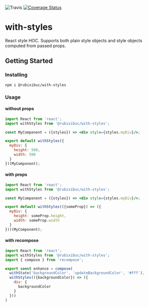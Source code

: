 ![Travis](https://travis-ci.org/rubixibuc/with-styles.svg?branch=master) [![Coverage Status](https://coveralls.io/repos/github/rubixibuc/with-styles/badge.svg?branch=master)](https://coveralls.io/github/rubixibuc/with-styles?branch=master)

# with-styles

React style HOC. Supports both plain style objects and style objects computed from passed props.

## Getting Started

### Installing

```text
npm i @rubixibuc/with-styles
```

### Usage

#### without props

```jsx harmony
import React from 'react';
import withStyles from '@rubixibuc/with-styles';

const MyComponent = ({styles}) => <div style={styles.myDiv}/>;

export default withStyles({
  myDiv: {
    height: 500,
    width: 500
  }
})(MyComponent);
```

#### with props

```jsx harmony
import React from 'react';
import withStyles from '@rubixibuc/with-styles';

const MyComponent = ({styles}) => <div style={styles.myDiv}/>;

export default withStyles(({someProp}) => ({
  myDiv: {
    height: someProp.height,
    width: someProp.width
  }
}))(MyComponent);
```

#### with recompose

```jsx harmony
import React from 'react';
import withStyles from '@rubixibuc/with-styles';
import { compose } from 'recompose';

export const enhance = compose(
  withState('backgroundColor', 'updateBackgroundColor', '#fff'),
  withStyles(({backgroundColor}) => ({
    div: {
      backgroundColor
    }
  }))
)
```